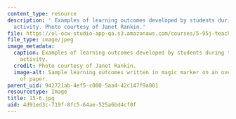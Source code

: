 ```yaml
---
content_type: resource
description: ' Examples of learning outcomes developed by students during the in-class
  activity. Photo courtesy of Janet Rankin.'
file: https://ol-ocw-studio-app-qa.s3.amazonaws.com/courses/5-95j-teaching-college-level-science-and-engineering-fall-2015/4d91ed3c719f8fc564ae525a6bd4cf0f_15-6.jpg
file_type: image/jpeg
image_metadata:
  caption: Examples of learning outcomes developed by students during the in-class
    activity.
  credit: Photo courtesy of Janet Rankin.
  image-alt: Sample learning outcomes written in magic marker on an oversized sheet
    of paper.
parent_uid: 942721ab-4ef5-c000-5aa4-42c147f9a001
resourcetype: Image
title: 15-6.jpg
uid: 4d91ed3c-719f-8fc5-64ae-525a6bd4cf0f
---
```

